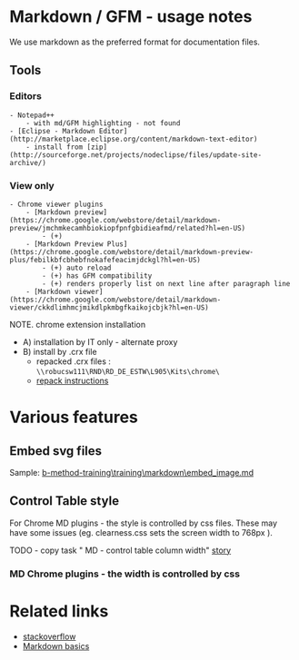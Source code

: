
Markdown / GFM - usage notes
============================

We use markdown as the preferred format for documentation files.

Tools
-----

### Editors
	- Notepad++ 
		- with md/GFM highlighting - not found		
	- [Eclipse - Markdown Editor](http://marketplace.eclipse.org/content/markdown-text-editor)
		- install from [zip](http://sourceforge.net/projects/nodeclipse/files/update-site-archive/)
		
### View only
	- Chrome viewer plugins
		- [Markdown preview](https://chrome.google.com/webstore/detail/markdown-preview/jmchmkecamhbiokiopfpnfgbidieafmd/related?hl=en-US)
			- (+) 
		- [Markdown Preview Plus](https://chrome.google.com/webstore/detail/markdown-preview-plus/febilkbfcbhebfnokafefeacimjdckgl?hl=en-US)
			- (+) auto reload
			- (+) has GFM compatibility
			- (+) renders properly list on next line after paragraph line
		- [Markdown viewer](https://chrome.google.com/webstore/detail/markdown-viewer/ckkdlimhmcjmikdlpkmbgfkaikojcbjk?hl=en-US)
			
			
			
		
NOTE. chrome extension installation 
- A) installation by IT only - alternate proxy
- B) install by .crx file 
	- repacked .crx files : `\\robucsw111\RND\RD_DE_ESTW\L905\Kits\chrome\`
	- [repack instructions](https://productforums.google.com/forum/#!topic/chrome/g02KlhK12fU)

Various features
================

## Embed svg files 

Sample: [b-method-training\training\markdown\embed_image.md](../training/markdown/embed_image.md)
	
	
## Control Table style

For Chrome MD plugins - the style is controlled by css files. 
These may have some issues (eg. clearness.css sets the screen width to 768px ).


TODO - copy task " MD - control table column width" [story](http://robucsweb:8080/agilefant/qr.action?q=story:1910)


### MD Chrome plugins - the width is controlled by css

 

Related links
=============
- [stackoverflow](http://stackoverflow.com/questions/9843609/view-markdown-files-offline)
- [Markdown basics](https://help.github.com/articles/markdown-basics/)
